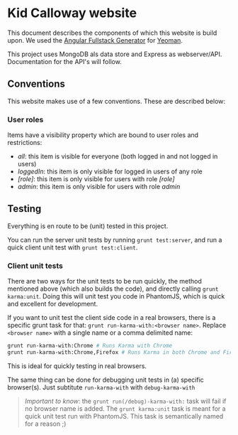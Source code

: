 # Kid Calloway website

This document describes the components of which this website is build upon. We used the [Angular Fullstack Generator](https://github.com/angular-fullstack/generator-angular-fullstack/) for [Yeoman](http://yeoman.io).

This project uses MongoDB als data store and Express as webserver/API. Documentation for the API's will follow.

## Conventions
This website makes use of a few conventions. These are described below:

### User roles
Items have a visibility property which are bound to user roles and restrictions:
- _all_: this item is visible for everyone (both logged in and not logged in users)
- _loggedIn_: this item is only visible for logged in users of any role
- _[role]_: this item is only visible for users with role _[role]_
- _admin_: this item is only visible for users with role _admin_

## Testing
Everything is en route to be (unit) tested in this project.

You can run the server unit tests by running `grunt test:server`, and run a quick client unit test with `grunt test:client`.

### Client unit tests
There are two ways for the unit tests to be run quickly, the method mentioned above (which also builds the code), and directly calling `grunt karma:unit`. Doing this will unit test you code in PhantomJS, which is quick and excellent for development.

If you want to unit test the client side code in a real browsers, there is a specific grunt task for that: `grunt run-karma-with:<browser name>`. Replace `<browser name>` with a single name or a comma delimited name:

````bash
grunt run-karma-with:Chrome # Runs Karma with Chrome
grunt run-karma-with:Chrome,Firefox # Runs Karma in both Chrome and Firefox
````
This is ideal for quickly testing in real browsers.

The same thing can be done for debugging unit tests in (a) specific browser(s). Just subtitute `run-karma-with` with `debug-karma-with`

> *Important to know*: the `grunt run(/debug)-karma-with:` task will fail if no browser name is added. The `grunt karma:unit` task is meant for a quick unit test run with PhantomJS. This task is semantically named for a reason ;)